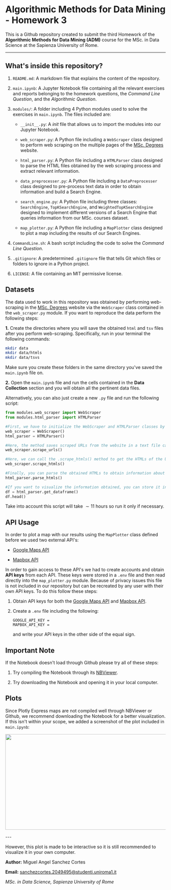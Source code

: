 # Algorithmic Methods for Data Mining - Homework 3

This is a Github repository created to submit the third Homework of the **Algorithmic Methods for Data Mining (ADM)** course for the MSc. in Data Science at the Sapienza University of Rome.

--- 
## What's inside this repository?

1. `README.md`: A markdown file that explains the content of the repository.

2. `main.ipynb`: A Jupyter Notebook file containing all the relevant exercises and reports belonging to the homework questions, the *Command Line Question*, and the *Algorithmic Question*.

3. ``modules/``: A folder including 4 Python modules used to solve the exercises in `main.ipynb`. The files included are:

    - `__init__.py`: A *init* file that allows us to import the modules into our Jupyter Notebook.

    - `web_scraper.py`: A Python file including a `WebScraper` class designed to perform web scraping on the multiple pages of the [MSc. Degrees](https://www.findamasters.com/masters-degrees/msc-degrees/) website.

    - `html_parser.py`: A Python file including a `HTMLParser` class designed to parse the HTML files obtained by the web scraping process and extract relevant information.

    - `data_preprocesser.py`: A Python file including a `DataPreprocesser` class designed to pre-process text data in order to obtain information and build a Search Engine.

    - `search_engine.py`: A Python file including three classes: `SearchEngine`, `TopKSearchEngine`, and `WeightedTopKSearchEngine` designed to implement different versions of a Search Engine that queries information from our MSc. courses dataset.

    - `map_plotter.py`: A Python file including a `MapPlotter` class designed to plot a map including the results of our Search Engines.

4. `CommandLine.sh`: A bash script including the code to solve the *Command Line Question*.

5. ``.gitignore``: A predetermined `.gitignore` file that tells Git which files or folders to ignore in a Python project.

6. `LICENSE`: A file containing an MIT permissive license.

## Datasets

The data used to work in this repository was obtained by performing web-scraping in the [MSc. Degrees](https://www.findamasters.com/masters-degrees/msc-degrees/) website via the `WebScraper` class contained in the `web_scraper.py` module. If you want to reproduce the data perform the following steps:

**1.** Create the directories where you will save the obtained `html` and `tsv` files after you perform web-scraping. Specifically, run in your terminal the following commands:

```bash
mkdir data
mkdir data/htmls
mkdir data/tsvs
```

Make sure you create these folders in the same directory you've saved the `main.ipynb` file on.

**2.** Open the `main.ipynb` file and run the cells contained in the **Data Collection** section and you will obtain all the pertinent data files.

Alternatively, you can also just create a new `.py` file and run the following script:

```python
from modules.web_scraper import WebScraper
from modules.html_parser import HTMLParser

#First, we have to initialize the WebScraper and HTMLParser classes by calling their constructors
web_scraper = WebScraper()
html_parser = HTMLParser()

#Here, the method saves scraped URLs from the website in a text file called urls.txt
web_scraper.scrape_urls()

#Here, we can call the .scrape_htmls() method to get the HTMLs of the URLs mentioned above.
web_scraper.scrape_htmls()

#Finally, you can parse the obtained HTMLs to obtain information about the courses and save it in .tsv files.
html_parser.parse_htmls()

#If you want to visualize the information obtained, you can store it in a dataframe
df = html_parser.get_dataframe()
df.head()
```

Take into account this script will take $\sim 11$ hours so run it only if necessary.

## API Usage

In order to plot a map with our results using the `MapPlotter` class defined before we used two external API's:

- [Google Maps API](https://mapsplatform.google.com/pricing/)

- [Mapbox API](https://docs.mapbox.com/api/overview/)

In order to gain access to these API's we had to create accounts and obtain **API keys** from each API. These keys were stored in a `.env` file and then read directly into the `map_plotter.py` module. Because of privacy issues this file is not included in our repository but can be recreated by any user with their own API keys. To do this follow these steps:

1. Obtain API keys for both the [Google Maps API](https://mapsplatform.google.com/pricing/) and [Mapbox API](https://docs.mapbox.com/api/overview/).

2. Create a `.env` file including the following:

    ```shell
    GOOGLE_API_KEY =
    MAPBOX_API_KEY =
    ```

    and write your API keys in the other side of the equal sign.


## Important Note

If the Notebook doesn't load through Github please try all of these steps:

1. Try compiling the Notebook through its [NBViewer](https://nbviewer.org/github/msancor/ADM-HW3/blob/main/main.ipynb).

2. Try downloading the Notebook and opening it in your local computer.

## Plots

Since Plotly Express maps are not compiled well through NBViewer or Github, we recommend downloading the Notebook for a better visualization. If this isn't within your scope, we added a screenshot of the plot included in `main.ipynb`:

<p align="center">
    <img src="https://drive.google.com/uc?export=view&id=1wZGgqas_bm-nRbe2tS0nEXHwfLrqbVSg" width="600" height="300"/>
</p>
---

However, this plot is made to be interactive so it is still recommended to visualize it in your own computer.

**Author:** Miguel Angel Sanchez Cortes

**Email:** sanchezcortes.2049495@studenti.uniroma1.it

*MSc. in Data Science, Sapienza University of Rome*
